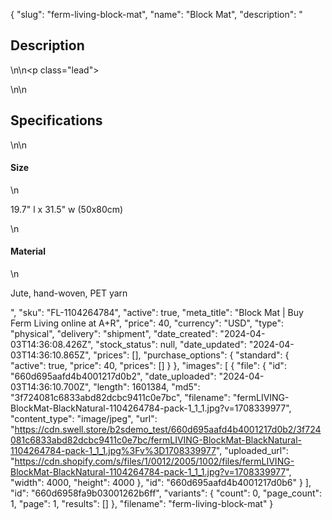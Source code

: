 {
  "slug": "ferm-living-block-mat",
  "name": "Block Mat",
  "description": "<h2>Description</h2>\n<!-- split -->\n<p class=\"lead\"> </p>\n<!-- split -->\n<h2>Specifications</h2>\n<!-- split -->\n<h4>Size</h4>\n<p>19.7\" l x 31.5\" w (50x80cm)</p>\n<h4>Material</h4>\n<p>Jute, hand-woven, PET yarn</p>",
  "sku": "FL-1104264784",
  "active": true,
  "meta_title": "Block Mat | Buy Ferm Living online at A+R",
  "price": 40,
  "currency": "USD",
  "type": "physical",
  "delivery": "shipment",
  "date_created": "2024-04-03T14:36:08.426Z",
  "stock_status": null,
  "date_updated": "2024-04-03T14:36:10.865Z",
  "prices": [],
  "purchase_options": {
    "standard": {
      "active": true,
      "price": 40,
      "prices": []
    }
  },
  "images": [
    {
      "file": {
        "id": "660d695aafd4b4001217d0b2",
        "date_uploaded": "2024-04-03T14:36:10.700Z",
        "length": 1601384,
        "md5": "3f724081c6833abd82dcbc9411c0e7bc",
        "filename": "fermLIVING-BlockMat-BlackNatural-1104264784-pack-1_1_1.jpg?v=1708339977",
        "content_type": "image/jpeg",
        "url": "https://cdn.swell.store/b2sdemo_test/660d695aafd4b4001217d0b2/3f724081c6833abd82dcbc9411c0e7bc/fermLIVING-BlockMat-BlackNatural-1104264784-pack-1_1_1.jpg%3Fv%3D1708339977",
        "uploaded_url": "https://cdn.shopify.com/s/files/1/0012/2005/1002/files/fermLIVING-BlockMat-BlackNatural-1104264784-pack-1_1_1.jpg?v=1708339977",
        "width": 4000,
        "height": 4000
      },
      "id": "660d695aafd4b4001217d0b6"
    }
  ],
  "id": "660d6958fa9b03001262b6ff",
  "variants": {
    "count": 0,
    "page_count": 1,
    "page": 1,
    "results": []
  },
  "filename": "ferm-living-block-mat"
}